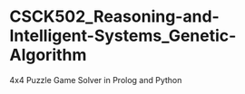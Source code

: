 # CSCK502_Reasoning-and-Intelligent-Systems_Genetic-Algorithm
4x4 Puzzle Game Solver in Prolog and Python
